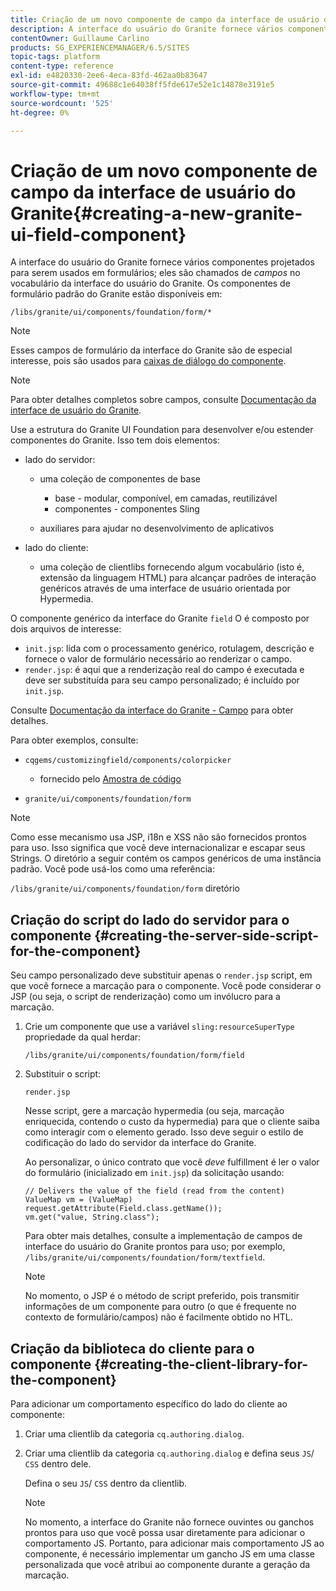 ```yaml
---
title: Criação de um novo componente de campo da interface de usuário do Granite
description: A interface do usuário do Granite fornece vários componentes projetados para serem usados em formulários, chamados de campos
contentOwner: Guillaume Carlino
products: SG_EXPERIENCEMANAGER/6.5/SITES
topic-tags: platform
content-type: reference
exl-id: e4820330-2ee6-4eca-83fd-462aa0b83647
source-git-commit: 49688c1e64038ff5fde617e52e1c14878e3191e5
workflow-type: tm+mt
source-wordcount: '525'
ht-degree: 0%

---
```


# Criação de um novo componente de campo da interface de usuário do Granite{#creating-a-new-granite-ui-field-component}

A interface do usuário do Granite fornece vários componentes projetados para serem usados em formulários; eles são chamados de *campos* no vocabulário da interface do usuário do Granite. Os componentes de formulário padrão do Granite estão disponíveis em:

`/libs/granite/ui/components/foundation/form/*`

>[!NOTE]
>
>Esses campos de formulário da interface do Granite são de especial interesse, pois são usados para [caixas de diálogo do componente](/help/sites-developing/developing-components.md).

>[!NOTE]
>
>Para obter detalhes completos sobre campos, consulte [Documentação da interface de usuário do Granite](https://developer.adobe.com/experience-manager/reference-materials/6-5/granite-ui/api/jcr_root/libs/granite/ui/index.html).

Use a estrutura do Granite UI Foundation para desenvolver e/ou estender componentes do Granite. Isso tem dois elementos:

* lado do servidor:

   * uma coleção de componentes de base

      * base - modular, componível, em camadas, reutilizável
      * componentes - componentes Sling

   * auxiliares para ajudar no desenvolvimento de aplicativos

* lado do cliente:

   * uma coleção de clientlibs fornecendo algum vocabulário (isto é, extensão da linguagem HTML) para alcançar padrões de interação genéricos através de uma interface de usuário orientada por Hypermedia.

O componente genérico da interface do Granite `field` O é composto por dois arquivos de interesse:

* `init.jsp`: lida com o processamento genérico, rotulagem, descrição e fornece o valor de formulário necessário ao renderizar o campo.
* `render.jsp`: é aqui que a renderização real do campo é executada e deve ser substituída para seu campo personalizado; é incluído por `init.jsp`.

Consulte [Documentação da interface do Granite - Campo](https://developer.adobe.com/experience-manager/reference-materials/6-5/granite-ui/api/jcr_root/libs/granite/ui/components/foundation/form/field/index.html) para obter detalhes.

Para obter exemplos, consulte:

* `cqgems/customizingfield/components/colorpicker`

   * fornecido pelo [Amostra de código](/help/sites-developing/developing-components-samples.md#code-sample-how-to-customize-dialog-fields)

* `granite/ui/components/foundation/form`

>[!NOTE]
>
>Como esse mecanismo usa JSP, i18n e XSS não são fornecidos prontos para uso. Isso significa que você deve internacionalizar e escapar seus Strings. O diretório a seguir contém os campos genéricos de uma instância padrão. Você pode usá-los como uma referência:
>
>`/libs/granite/ui/components/foundation/form` diretório

## Criação do script do lado do servidor para o componente {#creating-the-server-side-script-for-the-component}

Seu campo personalizado deve substituir apenas o `render.jsp` script, em que você fornece a marcação para o componente. Você pode considerar o JSP (ou seja, o script de renderização) como um invólucro para a marcação.

1. Crie um componente que use a variável `sling:resourceSuperType` propriedade da qual herdar:

   `/libs/granite/ui/components/foundation/form/field`

1. Substituir o script:

   `render.jsp`

   Nesse script, gere a marcação hypermedia (ou seja, marcação enriquecida, contendo o custo da hypermedia) para que o cliente saiba como interagir com o elemento gerado. Isso deve seguir o estilo de codificação do lado do servidor da interface do Granite.

   Ao personalizar, o único contrato que você *deve* fulfillment é ler o valor do formulário (inicializado em `init.jsp`) da solicitação usando:

   ```
   // Delivers the value of the field (read from the content)
   ValueMap vm = (ValueMap) request.getAttribute(Field.class.getName());
   vm.get("value, String.class");
   ```

   Para obter mais detalhes, consulte a implementação de campos de interface do usuário do Granite prontos para uso; por exemplo, `/libs/granite/ui/components/foundation/form/textfield`.

   >[!NOTE]
   >
   >No momento, o JSP é o método de script preferido, pois transmitir informações de um componente para outro (o que é frequente no contexto de formulário/campos) não é facilmente obtido no HTL.

## Criação da biblioteca do cliente para o componente {#creating-the-client-library-for-the-component}

Para adicionar um comportamento específico do lado do cliente ao componente:

1. Criar uma clientlib da categoria `cq.authoring.dialog`.
1. Criar uma clientlib da categoria `cq.authoring.dialog` e defina seus `JS`/ `CSS` dentro dele.

   Defina o seu `JS`/ `CSS` dentro da clientlib.

   >[!NOTE]
   >
   >No momento, a interface do Granite não fornece ouvintes ou ganchos prontos para uso que você possa usar diretamente para adicionar o comportamento JS. Portanto, para adicionar mais comportamento JS ao componente, é necessário implementar um gancho JS em uma classe personalizada que você atribui ao componente durante a geração da marcação.
